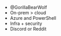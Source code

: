 - @GorillaBearWolf
- On-prem > cloud
- Azure and PowerShell
- Infra + security
- Discord or Reddit

<!---
GorillaBearWolf/GorillaBearWolf is a ✨ special ✨ repository because its `README.md` (this file) appears on your GitHub profile.
You can click the Preview link to take a look at your changes.
--->
